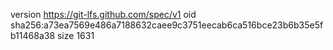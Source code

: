 version https://git-lfs.github.com/spec/v1
oid sha256:a73ea7569e486a7188632caee9c3751eecab6ca516bce23b6b35e5fb11468a38
size 1631
